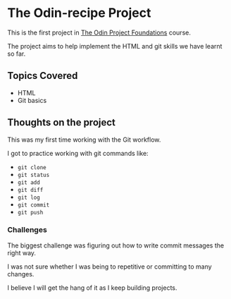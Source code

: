# The Odin-recipe Project
This is the first project in [The Odin Project Foundations](https://www.theodinproject.com/paths/foundations/courses/foundations) course.

The project aims to help implement the HTML and git skills we have learnt so far.

## Topics Covered
- HTML
- Git basics

## Thoughts on the project
This was my first time working with the Git workflow.

I got to practice working with git commands like:
-  ```git clone```
-  ```git status```
-  ```git add```
-  ```git diff```
-  ```git log```
-  ```git commit```
-  ```git push```



 ### Challenges
 The biggest challenge was figuring out how to write commit messages the right way.

 I was not sure whether I was being to repetitive or committing to many changes.

 I believe I will get the hang of it as I keep building projects.
